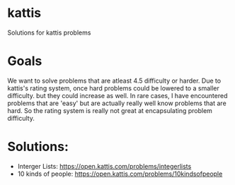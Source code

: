 # kattis
Solutions for kattis problems

# Goals
We want to solve problems that are atleast 4.5 difficulty or harder. 
Due to kattis's rating system, once hard problems could be lowered to 
a smaller difficulty. but they could increase as well. In rare cases, 
I have encountered problems that are 'easy' but are actually really 
well know problems that are hard. So the rating system is really not 
great at encapsulating problem difficulty. 

# Solutions:
  - Interger Lists:  https://open.kattis.com/problems/integerlists 
  - 10 kinds of people:  https://open.kattis.com/problems/10kindsofpeople
